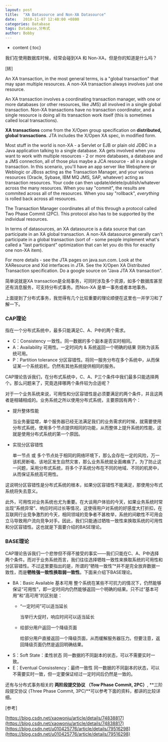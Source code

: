 ```yaml
---
layout: post
title:  "XA Datasource and Non-XA Datasource"
date:   2018-11-07 12:40:00 +0800
categories: Database
tags: Database,分布式
author: Bobby
---
```


* content
{:toc}

我们在使用数据库时候，经常会碰到XA 和 Non-XA，但是你的知道是什么吗？




[转]

An XA transaction, in the most general terms, is a "global transaction" that may span multiple resources. A non-XA transaction always involves just one resource.


An XA transaction involves a coordinating transaction manager, with one or more databases (or other resources, like JMS) all involved in a single global transaction. Non-XA transactions have no transaction coordinator, and a single resource is doing all its transaction work itself (this is sometimes called local transactions).


**XA transactions** come from the X/Open group specification on **distributed, global transactions**. JTA includes the X/Open XA spec, in modified form.


Most stuff in the world is non-XA - a Servlet or EJB or plain old JDBC in a Java application talking to a single database. XA gets involved when you want to work with multiple resources - 2 or more databases, a database and a JMS connection, all of those plus maybe a JCA resource - all in a single transaction. In this scenario, you'll have an app server like Websphere or Weblogic or JBoss acting as the Transaction Manager, and your various resources (Oracle, Sybase, IBM MQ JMS, SAP, whatever) acting as transaction resources. Your code can then update/delete/publish/whatever across the many resources. When you say "commit", the results are commited across all of the resources. When you say "rollback", _everything_ is rolled back across all resources.


The Transaction Manager coordinates all of this through a protocol called Two Phase Commit (2PC). This protocol also has to be supported by the individual resources.


In terms of datasources, an XA datasource is a data source that can participate in an XA global transaction. A non-XA datasource generally can't participate in a global transaction (sort of - some people implement what's called a "last participant" optimization that can let you do this for exactly one non-XA item).


For more details - see the JTA pages on java.sun.com. Look at the XAResource and Xid interfaces in JTA. See the X/Open XA Distributed Transaction specification. Do a google source on "Java JTA XA transaction".


简单说就是XA transaction是全局事务，可同时涉及多个资源，如多个数据库甚至还有消息服务，可支持分布式事务。而Non-XA 是单一事务或者本地事务。

上面提到了分布式事务，我觉得有几个比较重要的理论顺便在这里也一并学习和了解一下。


### CAP理论

指在一个分布式系统中，最多只能满足C、A、P中的两个需求。

- C：Consistency 一致性。同一数据的多个副本是否实时相同。
- A：Availability 可用性。一定时间内 & 系统返回一个明确的结果 则称为该系统可用。
- P：Partition tolerance 分区容错性。将同一服务分布在多个系统中，从而保证某一个系统宕机，仍然有其他系统提供相同的服务。

CAP理论告诉我们，在分布式系统中，C、A、P三个条件中我们最多只能选择两个。那么问题来了，究竟选择哪两个条件较为合适呢？

对于一个业务系统来说，可用性和分区容错性是必须要满足的两个条件，并且这两者是相辅相成的。业务系统之所以使用分布式系统，主要原因有两个：

- 提升整体性能

  当业务量猛增，单个服务器已经无法满足我们的业务需求的时候，就需要使用分布式系统，使用多个节点提供相同的功能，从而整体上提升系统的性能，这就是使用分布式系统的第一个原因。

- 实现分区容错性

  单一节点 或 多个节点处于相同的网络环境下，那么会存在一定的风险，万一该机房断电、该地区发生自然灾害，那么业务系统就全面瘫痪了。为了防止这一问题，采用分布式系统，将多个子系统分布在不同的地域、不同的机房中，从而保证系统高可用性。

这说明分区容错性是分布式系统的根本，如果分区容错性不能满足，那使用分布式系统将失去意义。

此外，可用性对业务系统也尤为重要。在大谈用户体验的今天，如果业务系统时常出现“系统异常”、响应时间过长等情况，这使得用户对系统的好感度大打折扣，在互联网行业竞争激烈的今天，相同领域的竞争者不甚枚举，系统的间歇性不可用会立马导致用户流向竞争对手。因此，我们只能通过牺牲一致性来换取系统的可用性和分区容错性。这也就是下面要介绍的BASE理论。

### BASE理论

CAP理论告诉我们一个悲惨但不得不接受的事实——我们只能在C、A、P中选择两个条件。而对于业务系统而言，我们往往选择牺牲一致性来换取系统的可用性和分区容错性。不过这里要指出的是，所谓的“牺牲一致性”*并不是完全放弃数据一致性，而是**牺牲强一致性换取弱一致性**。下面来介绍下BASE理论。

- BA：Basic Available 基本可用 
  整个系统在某些不可抗力的情况下，仍然能够保证“可用性”，即一定时间内仍然能够返回一个明确的结果。只不过“基本可用”和“高可用”的区别是： 
  - “一定时间”可以适当延长

    当举行大促时，响应时间可以适当延长
  - 给部分用户返回一个降级页面 

    给部分用户直接返回一个降级页面，从而缓解服务器压力。但要注意，返回降级页面仍然是返回明确结果。
- S：Soft State：柔性状态 
同一数据的不同副本的状态，可以不需要实时一致。
- E：Eventual Consisstency：最终一致性 
同一数据的不同副本的状态，可以不需要实时一致，但一定要保证经过一定时间后仍然是一致的。

还有与分布式事务相关的 **两阶段提交协议 （Tow Phase Commit, 2PC）**, **三阶段提交协议 (Three Phase Commit, 3PC)**可以参考下面的资料，都讲的比较详细。

[参考]

[https://blog.csdn.net/xaowoniu/article/details/74838817](https://blog.csdn.net/xaowoniu/article/details/74838817)
[https://blog.csdn.net/u010425776/article/details/79516298](https://blog.csdn.net/u010425776/article/details/79516298)
